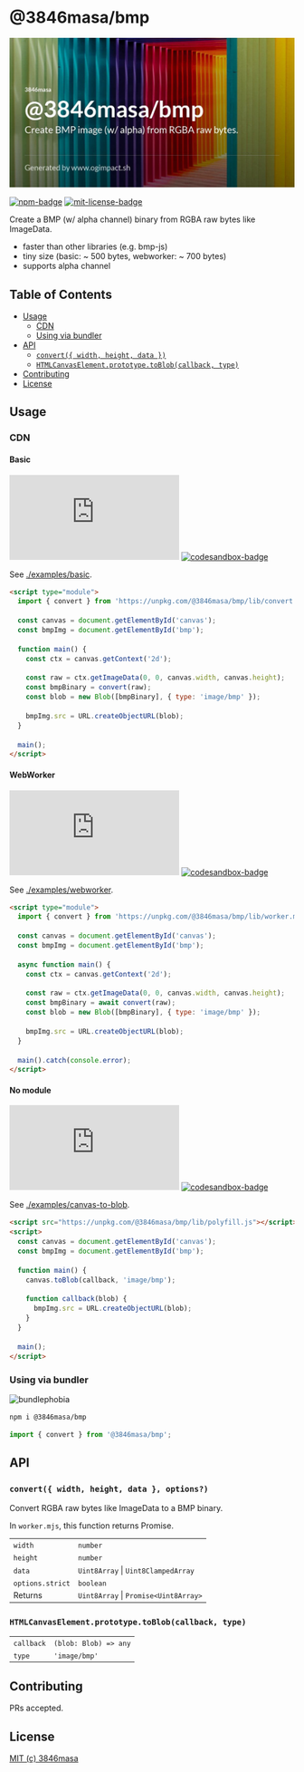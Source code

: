 # @3846masa/bmp

![banner](./.github/assets/ogp.jpg)

[![npm-badge]][npm]
[![mit-license-badge]][mit-license]

Create a BMP (w/ alpha channel) binary from RGBA raw bytes like ImageData.

- faster than other libraries (e.g. bmp-js)
- tiny size (basic: ~ 500 bytes, webworker: ~ 700 bytes)
- supports alpha channel

## Table of Contents

- [Usage](#usage)
  - [CDN](#cdn)
  - [Using via bundler](#using-via-bundler)
- [API](#api)
  - [`convert({ width, height, data })`](#convert-width-height-data-)
  - [`HTMLCanvasElement.prototype.toBlob(callback, type)`](#htmlcanvaselementprototypetoblobcallback-type)
- [Contributing](#contributing)
- [License](#license)

## Usage

### CDN

#### Basic

![basic](https://flat.badgen.net/badgesize/gzip/https/unpkg.com/@3846masa/bmp/lib/convert.mjs)
[![codesandbox-badge]](https://codesandbox.io/s/github/3846masa/bmp/tree/master/examples/basic)

See [./examples/basic](./examples/basic).

```html
<script type="module">
  import { convert } from 'https://unpkg.com/@3846masa/bmp/lib/convert.mjs';

  const canvas = document.getElementById('canvas');
  const bmpImg = document.getElementById('bmp');

  function main() {
    const ctx = canvas.getContext('2d');

    const raw = ctx.getImageData(0, 0, canvas.width, canvas.height);
    const bmpBinary = convert(raw);
    const blob = new Blob([bmpBinary], { type: 'image/bmp' });

    bmpImg.src = URL.createObjectURL(blob);
  }

  main();
</script>
```

#### WebWorker

![webworker](https://flat.badgen.net/badgesize/gzip/https/unpkg.com/@3846masa/bmp/lib/worker.mjs)
[![codesandbox-badge]](https://codesandbox.io/s/github/3846masa/bmp/tree/master/examples/webworker)

See [./examples/webworker](./examples/webworker).

```html
<script type="module">
  import { convert } from 'https://unpkg.com/@3846masa/bmp/lib/worker.mjs';

  const canvas = document.getElementById('canvas');
  const bmpImg = document.getElementById('bmp');

  async function main() {
    const ctx = canvas.getContext('2d');

    const raw = ctx.getImageData(0, 0, canvas.width, canvas.height);
    const bmpBinary = await convert(raw);
    const blob = new Blob([bmpBinary], { type: 'image/bmp' });

    bmpImg.src = URL.createObjectURL(blob);
  }

  main().catch(console.error);
</script>
```

#### No module

![no-module](https://flat.badgen.net/badgesize/gzip/https/unpkg.com/@3846masa/bmp/lib/polyfill.js)
[![codesandbox-badge]](https://codesandbox.io/s/github/3846masa/bmp/tree/master/examples/canvas-to-blob)

See [./examples/canvas-to-blob](./examples/canvas-to-blob).

```html
<script src="https://unpkg.com/@3846masa/bmp/lib/polyfill.js"></script>
<script>
  const canvas = document.getElementById('canvas');
  const bmpImg = document.getElementById('bmp');

  function main() {
    canvas.toBlob(callback, 'image/bmp');

    function callback(blob) {
      bmpImg.src = URL.createObjectURL(blob);
    }
  }

  main();
</script>
```

### Using via bundler

![bundlephobia](https://flat.badgen.net/bundlephobia/minzip/@3846masa/bmp?label=gzip%20size)

```sh
npm i @3846masa/bmp
```

```js
import { convert } from '@3846masa/bmp';
```

## API

### `convert({ width, height, data }, options?)`

Convert RGBA raw bytes like ImageData to a BMP binary.

In `worker.mjs`, this function returns Promise.

|                  |                                       |
| :--------------- | :------------------------------------ |
| `width`          | `number`                              |
| `height`         | `number`                              |
| `data`           | `Uint8Array` \| `Uint8ClampedArray`   |
| `options.strict` | `boolean`                             |
| Returns          | `Uint8Array` \| `Promise<Uint8Array>` |

### `HTMLCanvasElement.prototype.toBlob(callback, type)`

|            |                       |
| :--------- | :-------------------- |
| `callback` | `(blob: Blob) => any` |
| `type`     | `'image/bmp'`         |

## Contributing

PRs accepted.

## License

[MIT (c) 3846masa][mit-license]

[npm-badge]: https://flat.badgen.net/npm/v/@3846masa/bmp?icon=npm
[npm]: https://www.npmjs.com/package/@3846masa/bmp
[mit-license-badge]: https://flat.badgen.net/badge/license/MIT/blue
[mit-license]: https://3846masa.mit-license.org
[codesandbox-badge]: https://flat.badgen.net/badge/codesandbox/try%20it/black

